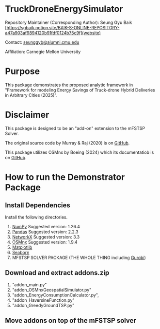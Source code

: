 # TruckDroneEnergySimulator

Repository Maintainer (Corresponding Author): Seung Gyu Baik [https://sgbaik.notion.site/BAIK-S-ONLINE-REPOSITORY-a47a903af9894120b91fdf0124b75c9f](website)

Contact: seunggyb@alumni.cmu.edu

Affiliation: Carnegie Mellon University

# Purpose

This package demonstrates the proposed analytic framework in
"Framework for modeling Energy Savings of Truck-drone Hybrid Deliveries in Arbitrary Cities (2025)".

# Disclaimer
This package is designed to be an "add-on" extension to the mFSTSP Solver.

The original source code by Murray & Raj (2020) is on [GitHub](https://github.com/optimatorlab/mFSTSP).

This package utilizes OSMnx by Boeing (2024) which its documentatiob is on [GitHub](https://github.com/gboeing/osmnx).

# How to run the Demonstrator Package
## Install Dependencies
Install the following directories.
1. [NumPy](https://numpy.org/install/) Suggested version: 1.26.4
2. [Pandas](https://pandas.pydata.org/docs/getting_started/install.html) Suggested version: 2.2.3
3. [NetworkX](https://networkx.org/documentation/stable/install.html) Suggested version: 3.3
4. [OSMnx](https://osmnx.readthedocs.io/en/stable/installation.html) Suggested version: 1.9.4
5. [Matplotlib](https://matplotlib.org/stable/install/index.html)
6. [Seaborn](https://seaborn.pydata.org/installing.html)
7. MFSTSP SOLVER PACKAGE (THE WHOLE THING including [Gurobi](https://support.gurobi.com/hc/en-us/articles/360044290292-How-do-I-install-Gurobi-for-Python))

## Download and extract addons.zip
1. "addon_main.py"
2. "addon_OSMnxGeospatialSimulator.py"
3. "addon_EnergyConsumptionCalculator.py",
4. "addon_HaversineFunction.py"
5. "addon_GreedyGroundTSP.py"

## Move addons on top of the mFSTSP solver
